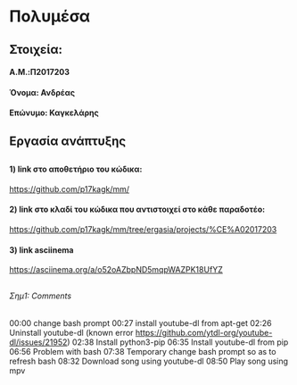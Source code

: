 # Πολυμέσα
##
## Στοιχεία:
#### A.M.:Π2017203
#### Όνομα: Ανδρέας
#### Επώνυμο: Καγκελάρης
##
## Εργασία ανάπτυξης 
##
#### 1) link στο αποθετήριο του κώδικα:
https://github.com/p17kagk/mm/
#### 2) link στο κλαδί του κώδικα που αντιστοιχεί στο κάθε παραδοτέο:
https://github.com/p17kagk/mm/tree/ergasia/projects/%CE%A02017203
#### 3) link asciinema
https://asciinema.org/a/o52oAZbpND5mqpWAZPK18UfYZ
##


###### Σημ1: Comments 
00:00 change bash prompt
00:27 install youtube-dl from apt-get
02:26 Uninstall youtube-dl (known error         https://github.com/ytdl-org/youtube-dl/issues/21952)
02:38 Install python3-pip
06:35 Install youtube-dl from pip
06:56 Problem with bash 
07:38 Temporary change bash prompt so as to refresh bash
08:32 Download song using youtube-dl
08:50 Play song using mpv
#



